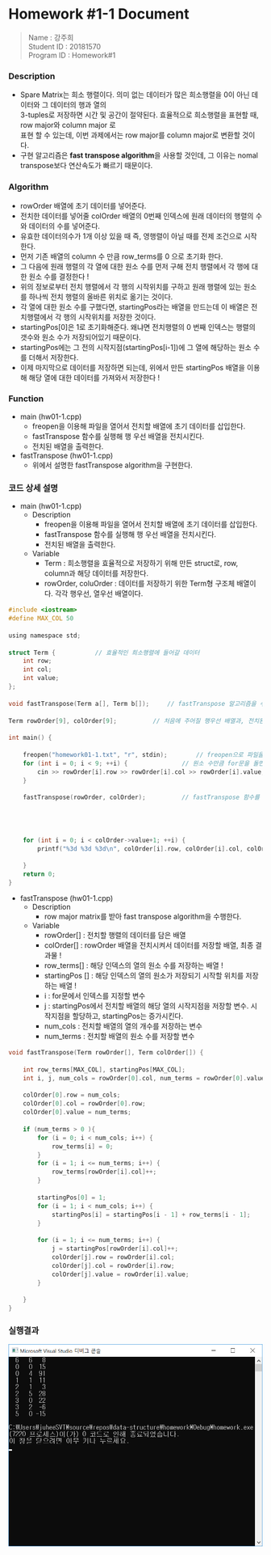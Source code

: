 # Homework #1-1 Document
> Name : 강주희  
> Student ID : 20181570  
> Program ID : Homework#1 

### Description 
- Spare Matrix는 희소 행렬이다. 의미 없는 데이터가 많은 희소행렬을 0이 아닌 데이터와 그 데이터의 행과 열의  
  3-tuples로 저장하면 시간 및 공간이 절약된다. 효율적으로 희소행렬을 표현할 때, row major와 column major 로   
  표현 할 수 있는데, 이번 과제에서는 row major를 column major로 변환할 것이다.  
- 구현 알고리즘은 **fast transpose algorithm**을 사용할 것인데, 그 이유는 nomal transpose보다 연산속도가 빠르기 때문이다.

### Algorithm 
- rowOrder 배열에 초기 데이터를 넣어준다. 
- 전치한 데이터를 넣어줄 colOrder 배열의 0번째 인덱스에 원래 데이터의 행렬의 수와 데이터의 수를 넣어준다.
- 유효한 데이터의수가 1개 이상 있을 때 즉, 영행렬이 아닐 때를 전제 조건으로 시작한다.
- 먼저 기존 배열의 column 수 만큼 row_terms를 0 으로 초기화 한다.  
- 그 다음에 원래 행렬의 각 열에 대한 원소 수를 먼저 구해 전치 행렬에서 각 행에 대한 원소 수를 결정한다 !
- 위의 정보로부터 전치 행렬에서 각 행의 시작위치를 구하고 원래 행렬에 있는 원소를 하나씩 전치 행렬의 올바른 위치로 옮기는 것이다.
- 각 열에 대한 원소 수를 구했다면, startingPos라는 배열을 만드는데 이 배열은 전치행렬에서 각 행의 시작위치를 저장한 것이다.
- startingPos[0]은 1로 초기화해준다. 왜냐면 전치행렬의 0 번째 인덱스는 행렬의 갯수와 원소 수가 저장되어있기 때문이다.
- startingPos에는 그 전의 시작지점(startingPos[i-1])에 그 열에 해당하는 원소 수를 더해서 저장한다.
- 이제 마지막으로 데이터를 저장하면 되는데, 위에서 만든 startingPos 배열을 이용해 해당 열에 대한 데이터를 가져와서 저장한다 !

### Function
- main (hw01-1.cpp)
  * freopen을 이용해 파일을 열어서 전치할 배열에 초기 데이터를 삽입한다.
  * fastTranspose 함수를 실행해 행 우선 배열을 전치시킨다.
  * 전치된 배열을 출력한다.
- fastTranspose (hw01-1.cpp)
  * 위에서 설명한 fastTranspose algorithm을 구현한다.
  
### 코드 상세 설명

- main (hw01-1.cpp)
  + Description
    * freopen을 이용해 파일을 열어서 전치할 배열에 초기 데이터를 삽입한다.
    * fastTranspose 함수를 실행해 행 우선 배열을 전치시킨다.
    * 전치된 배열을 출력한다.
  + Variable
    * Term : 희소행렬을 효율적으로 저장하기 위해 만든 struct로, row, column과 해당 데이터를 저장한다.
    * rowOrder, coluOrder : 데이터를 저장하기 위한 Term형 구조체 배열이다. 각각 행우선, 열우선 배열이다.

``` c
#include <iostream>
#define MAX_COL 50

using namespace std;

struct Term {			// 효율적인 희소행렬에 들어갈 데이터
	int row;
	int col;
	int value;
};

void fastTranspose(Term a[], Term b[]);		// fastTranspose 알고리즘을 수행할 함수의 prototype

Term rowOrder[9], colOrder[9];			// 처음에 주어질 행우선 배열과, 전치된 열우선 배열을 저장할 구조체 배열 선언

int main() {

	freopen("homework01-1.txt", "r", stdin);		// freopen으로 파일을 열어 stdin 입력으로 넘겨준다.
	for (int i = 0; i < 9; ++i) {				// 원소 수만큼 for문을 돌면서
		cin >> rowOrder[i].row >> rowOrder[i].col >> rowOrder[i].value;		// 순서대로 row, col, value에 저장해준다.		
	}

	fastTranspose(rowOrder, colOrder);			// fastTranspose 함수를 호출한다.
	
	


	for (int i = 0; i < colOrder->value+1; ++i) {		
		printf("%3d %3d %3d\n", colOrder[i].row, colOrder[i].col, colOrder[i].value);

	}
	return 0;
}
```

- fastTranspose (hw01-1.cpp)
    + Description
        * row major matrix를 받아 fast transpose algorithm을 수행한다.
    + Variable
        * rowOrder[] : 전치할 행렬의 데이터를 담은 배열
        * colOrder[] : rowOrder 배열을 전치시켜서 데이터를 저장할 배열, 최종 결과물 !
        * row_terms[] : 해당 인덱스의 열의 원소 수를 저장하는 배열 ! 
        * startingPos [] : 해당 인덱스의 열의 원소가 저장되기 시작할 위치를 저장하는 배열 !
        * i : for문에서 인덱스를 지정할 변수 
        * j : startingPos에서 전치할 배열의 해당 열의 시작지점을 저장할 변수. 시작지점을 할당하고, startingPos는 증가시킨다.
        * num_cols : 전치할 배열의 열의 개수를 저장하는 변수
        * num_terms : 전치할 배열의 원소 수를 저장할 변수 
	
```c
void fastTranspose(Term rowOrder[], Term colOrder[]) {

	int row_terms[MAX_COL], startingPos[MAX_COL];
	int i, j, num_cols = rowOrder[0].col, num_terms = rowOrder[0].value;

	colOrder[0].row = num_cols;
	colOrder[0].col = rowOrder[0].row;
	colOrder[0].value = num_terms;

	if (num_terms > 0 ){
		for (i = 0; i < num_cols; i++) {
			row_terms[i] = 0;			
		}
		for (i = 1; i <= num_terms; i++) {
			row_terms[rowOrder[i].col]++;
		}

		startingPos[0] = 1;
		for (i = 1; i < num_cols; i++) {
			startingPos[i] = startingPos[i - 1] + row_terms[i - 1];
		}

		for (i = 1; i <= num_terms; i++) {					
			j = startingPos[rowOrder[i].col]++;
			colOrder[j].row = rowOrder[i].col;
			colOrder[j].col = rowOrder[i].row;
			colOrder[j].value = rowOrder[i].value;
		}

	}
}
```

### 실행결과
![Spare Matrix Transpose](https://github.com/juheesvt/data-structure/blob/master/homework/hw01-1%20%EC%8B%A4%ED%96%89%EA%B2%B0%EA%B3%BC.png)
